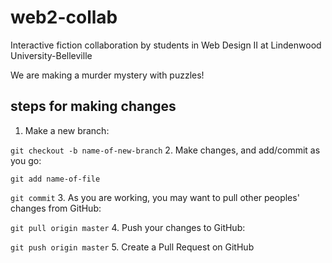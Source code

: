 # web2-collab
Interactive fiction collaboration by students in Web Design II at Lindenwood University-Belleville

We are making a murder mystery with puzzles!


## steps for making changes
1. Make a new branch:

  `git checkout -b name-of-new-branch`
2. Make changes, and add/commit as you go:

  `git add name-of-file`
  
  `git commit`
3. As you are working, you may want to pull other peoples' changes from GitHub:

  `git pull origin master`
4. Push your changes to GitHub:

  `git push origin master`
5. Create a Pull Request on GitHub
